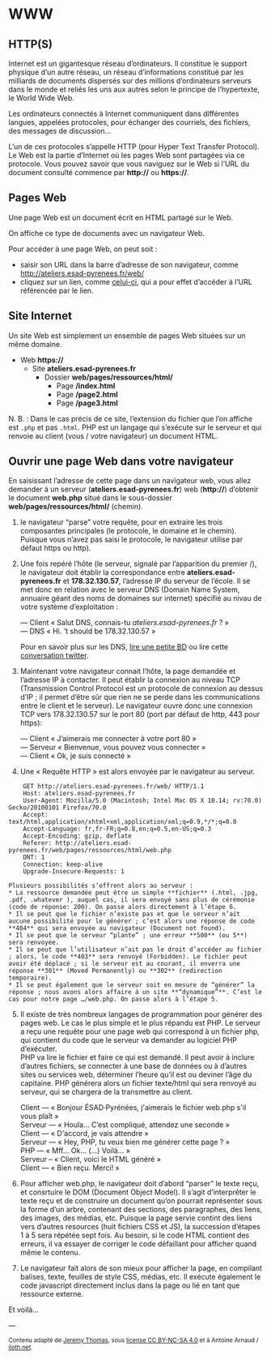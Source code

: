 # WWW

## HTTP(S)

Internet est un gigantesque réseau d’ordinateurs. Il constitue le support physique d’un autre réseau, un réseau d’informations constitué par les milliards de documents dispersés sur des millions d’ordinateurs serveurs dans le monde et reliés les uns aux autres selon le principe de l’hypertexte, le World Wide Web.

Les ordinateurs connectés à Internet communiquent dans différentes langues, appelées protocoles, pour échanger des courriels, des fichiers, des messages de discussion…

L’un de ces protocoles s’appelle HTTP (pour Hyper Text Transfer Protocol). Le Web est la partie d’Internet où les pages Web sont partagées via ce protocole. Vous pouvez savoir que vous naviguez sur le Web si l’URL du document consulté commence par **http://** ou **https://**.


## Pages Web

Une page Web est un document écrit en HTML partagé sur le Web.

On affiche ce type de documents avec un navigateur Web.

Pour accéder à une page Web, on peut soit :

* saisir son URL dans la barre d’adresse de son navigateur, comme http://ateliers.esad-pyrenees.fr/web/
* cliquez sur un lien, comme [celui-ci](http://ateliers.esad-pyrenees.fr/web/), qui a pour effet d’accéder à l’URL référencée par le lien.


## Site Internet

Un site Web est simplement un ensemble de pages Web situées sur un même domaine.

* Web **https://**
    * Site **ateliers.esad-pyrenees.fr**
        * Dossier **web/pages/ressources/html/**
            * Page **/index.html**
            * Page **/page2.html**
            * Page **/page3.html**

N. B. : Dans le cas précis de ce site, l’extension du fichier que l’on affiche est `.php` et pas `.html`. PHP est un langage qui s’exécute sur le serveur et qui renvoie au client (vous / votre navigateur) un document HTML.

## Ouvrir une page Web dans votre navigateur

En saisissant l’adresse de cette page dans un navigateur web, vous allez demander à un serveur (**ateliers.esad-pyrenees.fr**) web (**http://**) d’obtenir le document **web.php** situé dans le sous-dossier **web/pages/ressources/html/** (chemin).

1. le navigateur “parse” votre requête, pour en extraire les trois composantes principales (le protocole, le domaine et le chemin). Puisque vous n’avez pas saisi le protocole, le navigateur utilise par défaut https ou http).

2. Une fois repéré l’hôte (le serveur, signalé par l’apparition du premier /), le navigateur doit établir la correspondance entre **ateliers.esad-pyrenees.fr** et **178.32.130.57**, l’adresse IP du serveur de l’école. Il se met donc en relation avec le serveur DNS (Domain Name System, annuaire géant des noms de domaines sur internet) spécifié au nivau de votre système d’exploitation :  

    — Client « Salut DNS, connais-tu *ateliers.esad-pyrenees.fr* ? »  
    — DNS « Hi. ’t should be 178.32.130.57 »

    Pour en savoir plus sur les DNS, [lire une petite BD](https://howdns.works/ep1/) ou lire cette [conversation twitter](https://twitter.com/neonemesis/status/1281639974622896129).

3. Maintenant votre navigateur connait l’hôte, la page demandée et l’adresse IP à contacter. Il peut établir la connexion au niveau TCP (Transmission Control Protocol est un protocole de connexion au dessus d’IP ; il permet d’être sûr que rien ne se perde dans les communications entre le client et le serveur). Le navigateur ouvre donc une connexion TCP vers 178.32.130.57 sur le port 80 (port par défaut de http, 443 pour https):  

    — Client « J’aimerais me connecter à votre port 80 »  
    — Serveur « Bienvenue, vous pouvez vous connecter »  
    — Client « Ok, je suis connecté »

4. Une « Requête HTTP » est alors envoyée par le navigateur au serveur.
```
    GET http://ateliers.esad-pyrenees.fr/web/ HTTP/1.1
    Host: ateliers.esad-pyrenees.fr
    User-Agent: Mozilla/5.0 (Macintosh; Intel Mac OS X 10.14; rv:70.0) Gecko/20100101 Firefox/70.0
    Accept: text/html,application/xhtml+xml,application/xml;q=0.9,*/*;q=0.8
    Accept-Language: fr,fr-FR;q=0.8,en;q=0.5,en-US;q=0.3
    Accept-Encoding: gzip, deflate
    Referer: http://ateliers.esad-pyrenees.fr/web/pages/ressources/html/web.php
    DNT: 1
    Connection: keep-alive
    Upgrade-Insecure-Requests: 1
```

    Plusieurs possibilités s’offrent alors au serveur :
    * La ressource demandée peut être un simple **fichier** (.html, .jpg, .pdf, .whatever ), auquel cas, il sera envoyé sans plus de cérémonie (code de réponse: 200). On passe alors directement à l’étape 6.  
    * Il se peut que le fichier n’existe pas et que le serveur n’ait aucune possibilité pour le générer ; c’est alors une réponse de code **404** qui sera envoyée au navigateur (Document not found).  
    * Il se peut que le serveur “plante” ; une erreur **500** (ou 5**) sera renvoyée.
    * Il se peut que l’utilisateur n’ait pas le droit d’accéder au fichier ; alors, le code **403** sera renvoyé (Forbidden). Le fichier peut avoir été déplacé ; si le serveur est au courant, il enverra une réponse **301** (Moved Permanently) ou **302** (redirection temporaire).  
    * Il se peut également que le serveur soit en mesure de “générer” la réponse ; nous avons alors affaire à un site **“dynamique”**. C’est le cas pour notre page …/web.php. On passe alors à l’étape 5.  


5. Il existe de très nombreux langages de programmation pour générer des pages web. Le cas le plus simple et le plus répandu est PHP. Le serveur a reçu une requête pour une page web qui correspond à un fichier php, qui contient du code que le serveur va demander au logiciel PHP d’exécuter.      
PHP va lire le fichier et faire ce qui est demandé. Il peut avoir à inclure d’autres fichiers, se connecter à une base de données ou à d’autres sites ou services web, déterminer l’heure qu’il est ou deviner l’âge du capitaine. PHP générera alors un fichier texte/html qui sera renvoyé au serveur, qui se chargera de la transmettre au client.

    Client — « Bonjour ÉSAD·Pyrénées, j'aimerais le fichier web.php s'il vous plaît »  
    Serveur — « Houla… C’est compliqué, attendez une seconde »  
    Client — « D'accord, je vais attendre »  
    Serveur — « Hey, PHP, tu veux bien me générer cette page ? »  
    PHP — « Mff… Ok… (…) Voilà… »  
    Serveur – « Client, voici le HTML généré »  
    Client — « Bien reçu. Merci! »

6. Pour afficher web.php, le navigateur doit d’abord “parser” le texte reçu, et consrtuire le DOM (Document Object Model). Il s’agit d’interprêter le texte reçu et de construire un document qu’on pourrait représenter sous la forme d’un arbre, contenant des sections, des paragraphes, des liens, des images, des médias, etc. Puisque la page servie contint des liens vers d’autres resources (huit fichiers CSS et JS), la succession d’étapes 1 à 5 sera répétée sept fois. Au besoin, si le code HTML contient des erreurs, il va essayer de corriger le code défaillant pour afficher quand même le contenu.

7. Le navigateur fait alors de son mieux pour afficher la page, en compilant balises, texte, feuilles de style CSS, médias, etc. Il exécute également le code javascript directement inclus dans la page ou lié en tant que ressource externe.

Et voilà…


—

<small>Contenu adapté de [Jeremy Thomas](https://marksheet.io), sous [license CC BY-NC-SA 4.0](https://creativecommons.org/licenses/by-nc-sa/4.0/) et à Antoine Arnaud / [iloth.net](https://iloth.net/2016/10/ce-quil-se-passe-quand-on-ouvre-une-page-web/).</small>
